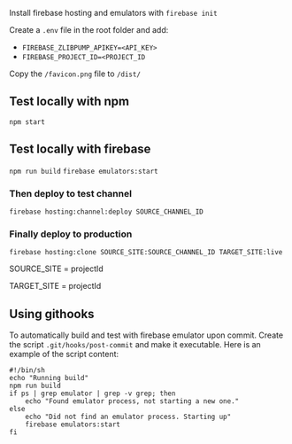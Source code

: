 Install firebase hosting and emulators with `firebase init`

Create a `.env` file in the root folder and add:
- `FIREBASE_ZLIBPUMP_APIKEY=<API_KEY>`
- `FIREBASE_PROJECT_ID=<PROJECT_ID`


Copy the `/favicon.png` file to `/dist/`

## Test locally with npm
`npm start`

## Test locally with firebase
`npm run build`
`firebase emulators:start`

### Then deploy to test channel
`firebase hosting:channel:deploy SOURCE_CHANNEL_ID`

### Finally deploy to production
`firebase hosting:clone SOURCE_SITE:SOURCE_CHANNEL_ID TARGET_SITE:live`

SOURCE_SITE = projectId

TARGET_SITE = projectId

## Using githooks
To automatically build and test with firebase emulator upon commit. Create the script `.git/hooks/post-commit` and make it executable. Here is an example of the script content:
```
#!/bin/sh
echo "Running build"
npm run build
if ps | grep emulator | grep -v grep; then
    echo "Found emulator process, not starting a new one."
else
    echo "Did not find an emulator process. Starting up"
    firebase emulators:start
fi
```
